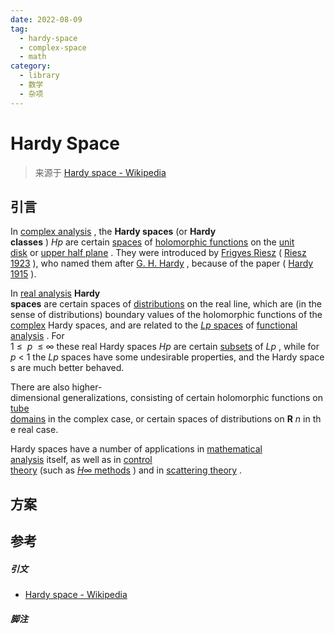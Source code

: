 ```yaml
---
date: 2022-08-09
tag:
  - hardy-space
  - complex-space
  - math
category:
  - library
  - 数学
  - 杂项
---
```



# Hardy Space

> 来源于 [Hardy space - Wikipedia](https://en.wikipedia.org/wiki/Hardy_space)

## 引言

In [complex analysis](https://en.wikipedia.org/wiki/Complex_analysis "Complex analysis") , the **Hardy spaces** (or **Hardy classes** ) _Hp_ are certain [spaces](https://en.wikipedia.org/wiki/Space_(mathematics) "Space (mathematics)") of [holomorphic functions](https://en.wikipedia.org/wiki/Holomorphic_function "Holomorphic function") on the [unit disk](https://en.wikipedia.org/wiki/Unit_disk "Unit disk") or [upper half plane](https://en.wikipedia.org/wiki/Upper_half_plane "Upper half plane") . They were introduced by [Frigyes Riesz](https://en.wikipedia.org/wiki/Frigyes_Riesz "Frigyes Riesz") ( [Riesz 1923](https://en.wikipedia.org/wiki/Hardy_space#CITEREFRiesz1923) ), who named them after [G. H. Hardy](https://en.wikipedia.org/wiki/G._H._Hardy "G. H. Hardy") , because of the paper ( [Hardy 1915](https://en.wikipedia.org/wiki/Hardy_space#CITEREFHardy1915) ). 

In [real analysis](https://en.wikipedia.org/wiki/Real_analysis "Real analysis") **Hardy spaces** are certain spaces of [distributions](https://en.wikipedia.org/wiki/Distribution_(mathematics) "Distribution (mathematics)") on the real line, which are (in the sense of distributions) boundary values of the holomorphic functions of the [complex](https://en.wikipedia.org/wiki/Complex_number "Complex number") Hardy spaces, and are related to the [_Lp_ spaces](https://en.wikipedia.org/wiki/Lp_space "Lp space") of [functional analysis](https://en.wikipedia.org/wiki/Functional_analysis "Functional analysis") . For 1 ≤  _p_  ≤ ∞ these real Hardy spaces _Hp_ are certain [subsets](https://en.wikipedia.org/wiki/Subset "Subset") of _Lp_ , while for _p_ < 1 the _Lp_ spaces have some undesirable properties, and the Hardy spaces are much better behaved.

There are also higher-dimensional generalizations, consisting of certain holomorphic functions on [tube domains](https://en.wikipedia.org/wiki/Tube_domain "Tube domain") in the complex case, or certain spaces of distributions on **R** _n_ in the real case.

Hardy spaces have a number of applications in [mathematical analysis](https://en.wikipedia.org/wiki/Mathematical_analysis) itself, as well as in [control theory](https://en.wikipedia.org/wiki/Control_theory "Control theory") (such as [_H_∞ methods](https://en.wikipedia.org/wiki/H_infinity "H infinity") ) and in [scattering theory](https://en.wikipedia.org/wiki/Scattering_theory "Scattering theory") .



## 方案

## 参考

##### 引文

- [Hardy space - Wikipedia](https://en.wikipedia.org/wiki/Hardy_space)

##### 脚注

